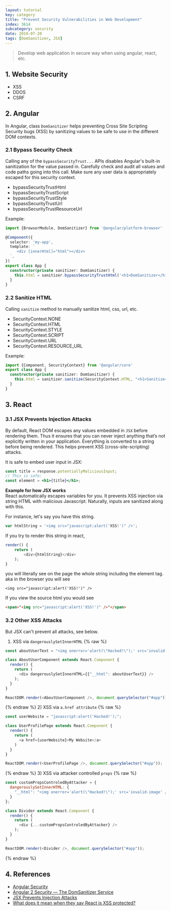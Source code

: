 ```yaml
---
layout: tutorial
key: category
title: "Prevent Security Vulnerabilities in Web Development"
index: 3614
subcategory: security
date: 2019-07-20
tags: [DomSanitizer, JSX]
---
```


> Develop web application in secure way when using angular, react, etc.

## 1. Website Security
* XSS
* DDOS
* CSRF

## 2. Angular
In Angular, class `DomSanitizer` helps preventing Cross Site Scripting Security bugs (XSS) by sanitizing values to be safe to use in the different DOM contexts.

### 2.1 Bypass Security Check
Calling any of the `bypassSecurityTrust...` APIs disables Angular's built-in sanitization for the value passed in. Carefully check and audit all values and code paths going into this call. Make sure any user data is appropriately escaped for this security context.
* bypassSecurityTrustHtml
* bypassSecurityTrustScript
* bypassSecurityTrustStyle
* bypassSecurityTrustUrl
* bypassSecurityTrustResourceUrl

Example:
```typescript
import {BrowserModule, DomSanitizer} from '@angular/platform-browser'

@Component({
  selector: 'my-app',
  template: `
     <div [innerHtml]="html"></div>
  `,
})
export class App {
  constructor(private sanitizer: DomSanitizer) {
    this.html = sanitizer.bypassSecurityTrustHtml('<h1>DomSanitizer</h1><script>ourSafeCode()</script>') ;
  }
}
```
### 2.2 Sanitize HTML
Calling `sanitize` method to manually sanitize html, css, url, etc.
* SecurityContext.NONE
* SecurityContext.HTML
* SecurityContext.STYLE
* SecurityContext.SCRIPT
* SecurityContext.URL
* SecurityContext.RESOURCE_URL

Example:
```typescript
import {Component, SecurityContext} from '@angular/core'
export class App {
  constructor(private sanitizer: DomSanitizer) {
    this.html = sanitizer.sanitize(SecurityContext.HTML, "<h1>Sanitize</h1><script>attackerCode()</script>");
  }
}
```

## 3. React
### 3.1 JSX Prevents Injection Attacks
By default, React DOM escapes any values embedded in `JSX` before rendering them. Thus it ensures that you can never inject anything that’s not explicitly written in your application. Everything is converted to a string before being rendered. This helps prevent XSS (cross-site-scripting) attacks.

It is safe to embed user input in JSX:
```jsx
const title = response.potentiallyMaliciousInput;
// This is safe:
const element = <h1>{title}</h1>;
```
**Example for how JSX works**  
React automatically escapes variables for you. It prevents XSS injection via string HTML with malicious Javascript. Naturally, inputs are sanitized along with this.

For instance, let's say you have this string.
```javascript
var htmlString = '<img src="javascript:alert('XSS!')" />';
```
If you try to render this string in react,
```javascript
render() {
    return (
        <div>{htmlString}</div>
    );
}
```
you will literally see on the page the whole string including the <span> element tag. aka in the browser you will see
```raw
<img src="javascript:alert('XSS!')" />
```

If you view the source html you would see
```html
<span>"<img src="javascript:alert('XSS!')" />"</span>
```
### 3.2 Other XSS Attacks
But JSX can't prevent all attacks, see below.  
1) XSS via `dangerouslySetInnerHTML`
{% raw %}
```javascript
const aboutUserText = "<img onerror='alert(\"Hacked!\");' src='invalid-image' />";

class AboutUserComponent extends React.Component {
  render() {
    return (
      <div dangerouslySetInnerHTML={{"__html": aboutUserText}} />
    );
  }
}

ReactDOM.render(<AboutUserComponent />, document.querySelector("#app"))
```
{% endraw %}
2) XSS via `a.href attribute`
{% raw %}
```javascript
const userWebsite = "javascript:alert('Hacked!');";

class UserProfilePage extends React.Component {
  render() {
    return (
      <a href={userWebsite}>My Website</a>
    )
  }
}

ReactDOM.render(<UserProfilePage />, document.querySelector("#app"));
```
{% endraw %}
3) XSS via attacker controlled `props`
{% raw %}
```javascript
const customPropsControledByAttacker = {
  dangerouslySetInnerHTML: {
    "__html": "<img onerror='alert(\"Hacked!\");' src='invalid-image' />"
  }
};

class Divider extends React.Component {
  render() {
    return (
      <div {...customPropsControledByAttacker} />
    );
  }
}

ReactDOM.render(<Divider />, document.querySelector("#app"));
```
{% endraw %}

## 4. References
* [Angular Security](https://angular.io/guide/security)
* [Angular 2 Security — The DomSanitizer Service](https://netbasal.com/angular-2-security-the-domsanitizer-service-2202c83bd90)
* [JSX Prevents Injection Attacks](https://reactjs.org/docs/introducing-jsx.html#jsx-prevents-injection-attacks)
* [What does it mean when they say React is XSS protected?](https://stackoverflow.com/questions/33644499/what-does-it-mean-when-they-say-react-is-xss-protected)
